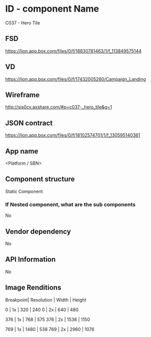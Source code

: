 # ID - component Name
C037 - Hero Tile

## FSD
https://lion.app.box.com/files/0/f/18830781463/1/f_113849575144

## VD
https://lion.app.box.com/files/0/f/17432005260/Campaign_Landing

## Wireframe
http://sjs0cy.axshare.com/#p=c037-_hero_tile&g=1

## JSON contract
https://lion.app.box.com/files/0/f/18102574701/1/f_130595140361

## App name
<Platform / SBN>

## Component structure
Static Component

### If Nested component, what are the sub components
No

## Vendor dependency
No 

## API Information
No

## Image Renditions
Breakpoint| Resolution | Width | Height

0 | 1x | 320 | 240
0 | 2x | 640 | 480

376 | 1x | 768 | 575
376 | 2x | 1536 | 1150

769 | 1x | 1480 | 538
769 | 2x | 2960 | 1076
